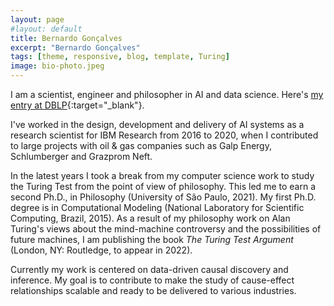```yaml
---
layout: page
#layout: default
title: Bernardo Gonçalves
excerpt: "Bernardo Gonçalves"
tags: [theme, responsive, blog, template, Turing]
image: bio-photo.jpeg
---
```


I am a scientist, engineer and philosopher in AI and data science. Here's [my entry at DBLP](https://dblp.org/pid/35/1880.html){:target="_blank"}.

I've worked in the design, development and delivery of AI systems as a research scientist for IBM Research from 2016 to 2020, when I contributed to large projects with oil & gas companies such as Galp Energy, Schlumberger and Grazprom Neft. 

In the latest years I took a break from my computer science work to study the Turing Test from the point of view of philosophy. This led me to earn a second Ph.D., in Philosophy (University of São Paulo, 2021). My first Ph.D. degree is in Computational Modeling (National Laboratory for Scientific Computing, Brazil, 2015). As a result of my philosophy work on Alan Turing's views about the mind-machine controversy and the possibilities of future machines, I am publishing the book _The Turing Test Argument_ (London, NY: Routledge, to appear in 2022). 

Currently my work is centered on data-driven causal discovery and inference. My goal is to contribute to make the study of cause-effect relationships scalable and ready to be delivered to various industries. 

